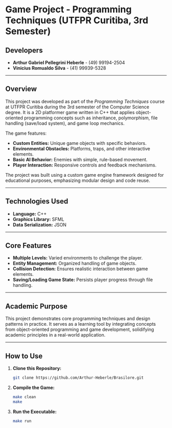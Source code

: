 # Game Project - Programming Techniques (UTFPR Curitiba, 3rd Semester)

## Developers
- **Arthur Gabriel Pellegrini Heberle** - (49) 99194-2504
- **Vinicius Romualdo Silva** - (41) 99939-5328

---

## Overview

This project was developed as part of the *Programming Techniques* course at UTFPR Curitiba during the 3rd semester of the Computer Science degree. It is a 2D platformer game written in C++ that applies object-oriented programming concepts such as inheritance, polymorphism, file handling (save/load system), and game loop mechanics.

The game features:
- **Custom Entities:** Unique game objects with specific behaviors.
- **Environmental Obstacles:** Platforms, traps, and other interactive elements.
- **Basic AI Behavior:** Enemies with simple, rule-based movement.
- **Player Interaction:** Responsive controls and feedback mechanisms.

The project was built using a custom game engine framework designed for educational purposes, emphasizing modular design and code reuse.

---

## Technologies Used

- **Language:** C++
- **Graphics Library:** SFML
- **Data Serialization:** JSON

---

## Core Features

- **Multiple Levels:** Varied environments to challenge the player.
- **Entity Management:** Organized handling of game objects.
- **Collision Detection:** Ensures realistic interaction between game elements.
- **Saving/Loading Game State:** Persists player progress through file handling.

---

## Academic Purpose

This project demonstrates core programming techniques and design patterns in practice. It serves as a learning tool by integrating concepts from object-oriented programming and game development, solidifying academic principles in a real-world application.

---

## How to Use

1. **Clone this Repository:**
   ```bash
   git clone https://github.com/Arthur-Heberle/Brasilore.git
   
2. **Compile the Game:**
   ```bash
   make clean
   make
   
3. **Run the Executable:**
   ```bash
   make run

